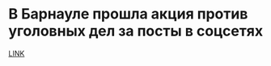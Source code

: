 # В Барнауле прошла акция против уголовных дел за посты в соцсетях



[LINK](https://varlamov.ru/3045970.html)